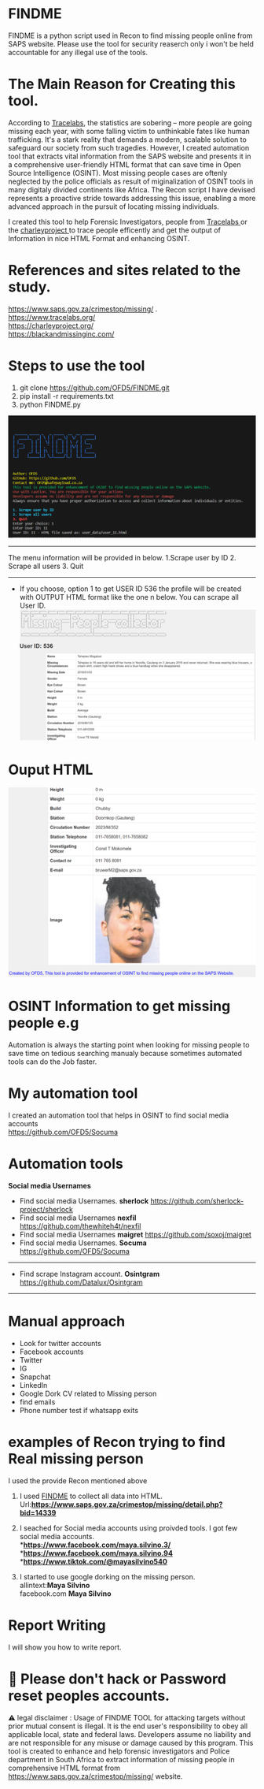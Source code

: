 # FINDME


FINDME is a python script used in Recon to find missing people online from SAPS website. Please use the tool for security reaserch only i won't be held accountable for any illegal use of the tools. 

#
# The Main Reason for Creating this tool.
According to <a href="https://www.tracelabs.org/">Tracelabs</a>, the statistics are sobering – more people are going missing each year, with some falling victim to unthinkable fates like human trafficking. It's a stark reality that demands a modern, scalable solution to safeguard our society from such tragedies. However, I created  automation tool that extracts vital information from the SAPS website and presents it in a comprehensive user-friendly HTML format that can save time in Open Source Intelligence (OSINT). Most missing people cases are oftenly neglected by the police officials as result of miginalization of OSINT tools in many digitaly divided continents like Africa. The Recon script I have devised represents a proactive stride towards addressing this issue, enabling a more advanced approach in the pursuit of locating missing individuals.



I created this tool to help Forensic Investigators, people from <a href="https://www.tracelabs.org/"> Tracelabs </a>  or the <a href="https://charleyproject.org/"> charleyproject </a>  to trace people efficently and get the output of Information in nice HTML Format and enhancing OSINT. 

# References and sites related to the study.
https://www.saps.gov.za/crimestop/missing/ .
<br> 
https://www.tracelabs.org/
<br>
https://charleyproject.org/
<br>
https://blackandmissinginc.com/
#
# Steps to use the tool 
1. git clone https://github.com/OFD5/FINDME.git
2. pip install -r requirements.txt
3. python FINDME.py

![collector-OSINT logo](https://raw.githubusercontent.com/OFD5/FINDME/main/FIND-ME.PNG)


------------------------
The menu information will be provided in below.
1.Scrape user by ID
2. Scrape all users
3. Quit

-------------------------
* If you choose, option 1 to get USER ID 536 the profile will be created with OUTPUT HTML format like the one n below. You can scrape all User ID.
![Info-missing-logo](https://github.com/OFD5/FINDME/blob/main/Info-missing.PNG)
# Ouput HTML
![Info-missing-logo](https://github.com/OFD5/FINDME/blob/main/view-output.PNG)

# OSINT Information to get missing people e.g
Automation is always the starting point when looking for missing people to save time on tedious searching manualy because sometimes automated tools can do the Job faster.

# My automation tool
I created an automation tool that helps in OSINT to find social media accounts
<br>
https://github.com/OFD5/Socuma

# Automation tools 
**Social media Usernames**
- Find social media Usernames. **sherlock** https://github.com/sherlock-project/sherlock
- Find social media Usernames **nexfil** https://github.com/thewhiteh4t/nexfil
- Find social media Usernames  **maigret** https://github.com/soxoj/maigret
- Find social media Usernames. **Socuma** https://github.com/OFD5/Socuma
--------------------------------------------------------------------------------------------
- Find scrape Instagram account. **Osintgram** https://github.com/Datalux/Osintgram

---------------------------------------------------------------------------------------------

  

# Manual approach 
- Look for twitter accounts
- Facebook accounts
- Twitter
-  IG
- Snapchat
- LinkedIn
- Google Dork CV related to Missing person
- find emails
- Phone number test if whatsapp exits
  
# examples of Recon trying to find Real missing person 
I used the provide Recon mentioned above 

1. I used <a href="https://github.com/OFD5/FINDME">FINDME</a> to collect all data into HTML.
   Url:**https://www.saps.gov.za/crimestop/missing/detail.php?bid=14339**
2. I seached for Social media accounts using proivded tools. I got few social media accounts.
   <br>
   ***https://www.facebook.com/maya.silvino.3/**
   <br>
   ***https://www.facebook.com/maya.silvino.94**
   <br>
   ***https://www.tiktok.com/@mayasilvino540**

3. I started to use google dorking on the missing person.
   <br> allintext:**Maya Silvino**
   <br> facebook.com **Maya Silvino**
   
# Report Writing 

  I will show you how to write report.
#
  
# 🚫 Please don't hack  or Password reset peoples accounts.
⚠ legal disclaimer : Usage of FINDME TOOL for attacking targets without prior mutual consent is illegal. It is the end user's responsibility to obey all applicable local, state and federal laws. Developers assume no liability and are not responsible for any misuse or damage caused by this program. This tool is created to enhance and help forensic investigators and Police department in South Africa to extract information of missing people in comprehensive HTML format from https://www.saps.gov.za/crimestop/missing/ website. 
#
